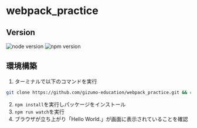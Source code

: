 # webpack_practice
## Version
![node version](https://img.shields.io/badge/node-16.17.0-48C628.svg?style=flat-square) ![npm version](https://img.shields.io/badge/npm-v6.14.17-2D7DBE.svg?style=flat-square)

## 環境構築
1. ターミナルで以下のコマンドを実行
  ```sh
  git clone https://github.com/gizumo-education/webpack_practice.git && cd webpack_practice
  ```
2. `npm install`を実行しパッケージをインストール
3. `npm run watch`を実行
4. ブラウザが立ち上がり「Hello World.」が画面に表示されていることを確認